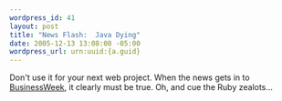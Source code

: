 ```yaml
--- 
wordpress_id: 41
layout: post
title: "News Flash:  Java Dying"
date: 2005-12-13 13:08:00 -05:00
wordpress_url: urn:uuid:{a.guid}
---
```

<p>Don't use it for your next web project.  When the news gets in to <a href="http://www.businessweek.com/technology/content/dec2005/tc20051213_042973.htm" title="Java? It's So Nineties">BusinessWeek</a>, it clearly must be true.  Oh, and cue the Ruby zealots...</p>

